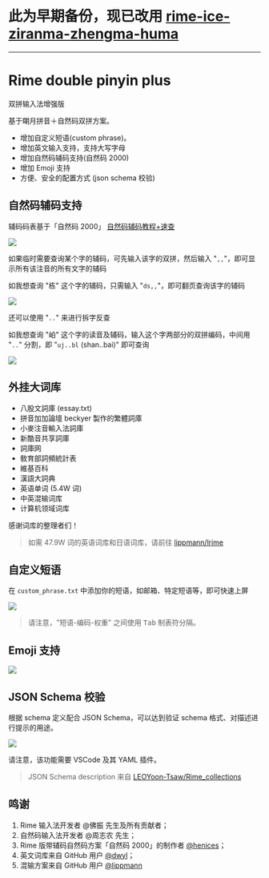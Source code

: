 # 此为早期备份，现已改用 [rime-ice-ziranma-zhengma-huma](https://github.com/impishian/rime-ice-ziranma-zhengma-huma)

----

# Rime double pinyin plus

双拼输入法增强版

基于朙月拼音＋自然码双拼方案。

- 增加自定义短语(custom phrase)。
- 增加英文输入支持，支持大写字母
- 增加自然码辅码支持(自然码 2000)
- 增加 Emoji 支持
- 方便、安全的配置方式 (json schema 校验)

## 自然码辅码支持

辅码码表基于「自然码 2000」 [自然码辅码教程+速查](https://www.liuchuo.net/archives/2847)

<img src="./example_images/辅码示例.gif" style="text-align: center;">

如果临时需要查询某个字的辅码，可先输入该字的双拼，然后输入 "`,,`"，即可显示所有该注音的所有文字的辅码

如我想查询 "栋" 这个字的辅码，只需输入 "`ds,,`"，即可翻页查询该字的辅码

<img src="./example_images/辅码反查.gif" style="text-align: center;">

还可以使用 "`..`" 来进行拆字反查

如我想查询 "岶" 这个字的读音及辅码，输入这个字两部分的双拼编码，中间用 "`..`" 分割，即 "`uj..bl` (shan..bai)" 即可查询

<img src="./example_images/拆字反查.gif" style="text-align: center;">

## 外挂大词库

- 八股文詞庫 (essay.txt)
- 拼音加加論壇 beckyer 製作的繁體詞庫
- 小麥注音輸入法詞庫
- 新酷音共享詞庫
- 詞庫网
- 敎育部詞頻統計表
- 維基百科
- 漢語大詞典
- 英语单词 (5.4W 词)
- 中英混输词库
- 计算机领域词库

感谢词库的整理者们！

> 如需 47.9W 词的英语词库和日语词库，请前往 [lippmann/lrime](https://github.com/lippmann/lrime)

## 自定义短语

在 `custom_phrase.txt` 中添加你的短语，如邮箱、特定短语等，即可快速上屏

<img src="./example_images/短语.gif" style="text-align: center;">

> 请注意，"短语-编码-权重" 之间使用 <kbd>Tab</kbd> 制表符分隔。

## Emoji 支持

<img src="./example_images/emoji.gif" style="text-align: center;">

## JSON Schema 校验

根据 schema 定义配合 JSON Schema，可以达到验证 schema 格式、对描述进行提示的用途。

<img src="./example_images/schema.gif" style="text-align: center;">

请注意，该功能需要 VSCode 及其 YAML 插件。

> JSON Schema description 来自 [LEOYoon-Tsaw/Rime_collections](https://github.com/LEOYoon-Tsaw/Rime_collections/blob/master/Rime_description.md)

## 鸣谢

1. Rime 输入法开发者 @佛振 先生及所有贡献者；
1. 自然码输入法开发者 @周志农 先生；
1. Rime 版带辅码自然码方案「自然码 2000」的制作者 [@henices](http://github.com/henices)；
1. 英文词库来自 GitHub 用户 [@dwyl](https://github.com/dwyl)；
1. 混输方案来自 GitHub 用户 [@lippmann](https://github.com/lippmann/lrime)
